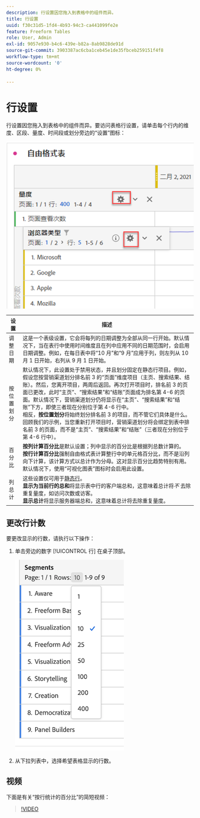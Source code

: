 ```yaml
---
description: 行设置因您拖入到表格中的组件而异。
title: 行设置
uuid: f30c31d5-1fd4-4b93-94c3-ca441099fe2e
feature: Freeform Tables
role: User, Admin
exl-id: 9057e930-b4c6-439e-b82a-8ab9828de91d
source-git-commit: 3903387ac6cba1ceb45e1de35fbceb259151f4f8
workflow-type: tm+mt
source-wordcount: '0'
ht-degree: 0%

---
```


# 行设置

行设置因您拖入到表格中的组件而异。要访问表格行设置，请单击每个行内的维度、区段、量度、时间段或划分旁边的“设置”图标：

![](assets/row-settings.png)

| 设置 | 描述 |
|--- |--- |
| 调整日期 | 这是一个表级设置，它会将每列的日期调整为全部从同一行开始。默认情况下，当在表行中使用时间维度且在列中应用不同的日期范围时，会启用日期调整。例如，在每日表中将“10 月”和“9 月”应用于列，则左列从 10 月 1 日开始，右列从 9 月 1 日开始。 |
| 按位置划分 | 默认情况下，此设置处于禁用状态，并且划分固定在静态行项目。例如，假设您按营销渠道划分排名前 3 的“页面”维度项目（主页、搜索结果、结账）。然后，您离开项目，两周后返回。再次打开项目时，排名前 3 的页面已更改，此时“主页”、“搜索结果”和“结账”页面成为排名第 4-6 的页面。默认情况下，营销渠道划分仍将显示在“主页”、“搜索结果”和“结账”下方，即使三者现在分别位于第 4-6 行中。<br>相反，**按位置划分**&#x200B;将始终划分排名前 3 的项目，而不管它们具体是什么。回顾我们的示例，当您重新打开项目时，营销渠道划分将会绑定到表中排名前 3 的页面，而不是“主页”、“搜索结果”和“结账”（三者现在分别位于第 4-6 行中）。 |
| 百分比 | **按列计算百分比**&#x200B;是默认设置；列中显示的百分比是根据列总数计算的。<br>**按行计算百分比**&#x200B;强制自由格式表计算整行中的单元格百分比，而不是沿列向下计算，该计算方式以总计作为分母。这对显示百分比趋势特别有用。默认情况下，使用“可视化图表”图标时会启用此设置。 |
| 列总计 | 这些设置仅可用于[静态行](manual-vs-dynamic-rows.md)。<br> **显示为当前行的总和**&#x200B;将显示表中行的客户端总和，这意味着总计将&#x200B;*不* 去除重复量度，如访问次数或访客。<br> **显示总计**&#x200B;将显示服务器端总和，这意味着总计将去除重复量度。 |

## 更改行计数

要更改显示的行数，请执行以下操作：

1. 单击旁边的数字 [!UICONTROL 行] 在桌子顶部。

   ![](assets/row-number.png)

1. 从下拉列表中，选择希望表格显示的行数。

## 视频

下面是有关“按行统计的百分比”的简短视频：

>[!VIDEO](https://video.tv.adobe.com/v/23134/?quality=12)
